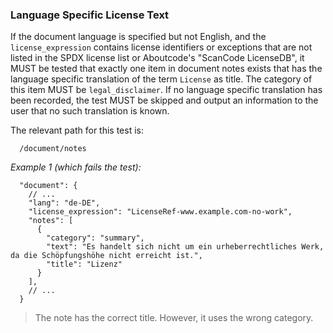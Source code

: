 ### Language Specific License Text

If the document language is specified but not English,
and the `license_expression` contains license identifiers or exceptions that are not listed in the SPDX license list or Aboutcode's "ScanCode LicenseDB",
it MUST be tested that exactly one item in document notes exists that has the language specific translation of the term `License` as title.
The category of this item MUST be `legal_disclaimer`.
If no language specific translation has been recorded, the test MUST be skipped and output an information to the user that no such translation is known.

The relevant path for this test is:

```
  /document/notes
```

*Example 1 (which fails the test):*

```
  "document": {
    // ...
    "lang": "de-DE",
    "license_expression": "LicenseRef-www.example.com-no-work",
    "notes": [
      {
        "category": "summary",
        "text": "Es handelt sich nicht um ein urheberrechtliches Werk, da die Schöpfungshöhe nicht erreicht ist.",
        "title": "Lizenz"
      }
    ],
    // ...
  }  
```

> The note has the correct title. However, it uses the wrong category.

